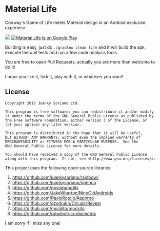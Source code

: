 # Material Life
Conway's Game of Life meets Material design in an Android exclusive experiene

![](http://media.virbcdn.com/cdn_images/resize_1600x1600/92/d65d52c322f4a89a-zen-screenshot.png)
[![Material Life is on Google Play](http://developer.android.com/images/brand/en_generic_rgb_wo_60.png)](https://play.google.com/store/apps/details?id=com.juankysoriano.materiallife)

Building is easy, just do `./gradlew clean life` and it will build the apk, execute the unit tests and run a few code analysis tools.

You are free to open Pull Requests, actually you are more than welcome to do it!

I hope you like it, fork it, play with it, or whatever you want!

License
--------

    Copyright 2015 Juanky Soriano Ltd.

    This program is free software: you can redistribute it and/or modify
    it under the terms of the GNU General Public License as published by
    the Free Software Foundation, either version 3 of the License, or
    (at your option) any later version.

    This program is distributed in the hope that it will be useful,
    but WITHOUT ANY WARRANTY; without even the implied warranty of
    MERCHANTABILITY or FITNESS FOR A PARTICULAR PURPOSE.  See the
    GNU General Public License for more details.

    You should have received a copy of the GNU General Public License
    along with this program.  If not, see <http://www.gnu.org/licenses/>.

This project uses the following open source libraries:

1. https://github.com/juankysoriano/rainbow/
2. https://github.com/juankysoriano/openca
3. https://github.com/novoda/notils
4. https://github.com/JakeWharton/NineOldAndroids
5. https://github.com/PaoloRotolo/AppIntro
6. https://github.com/ozodrukh/CircularReveal
7. https://github.com/mockito/mockito
8. https://github.com/robolectric/robolectric

I am sorry if I miss any one!
